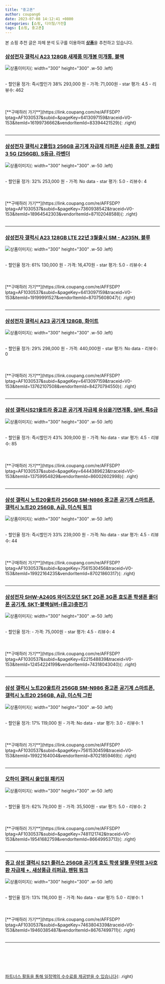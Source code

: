 ```yaml
---
title: "중고폰"
author: coupang6
date: 2023-07-08 14:12:41 +0800
categories: [쇼핑, 디이털/가전]
tags: [쇼핑, 중고폰]
---
```


본 쇼핑 추천 글은 자체 분석 도구를 이용하여 [**상품**](https://link.coupang.com/a/bao1ui)을 추천하고 있습니다.

### [삼성전자 갤럭시 A23 128GB 새제품 미개봉 미개통, 블랙](https://link.coupang.com/re/AFFSDP?lptag=AF1030537&subid=&pageKey=6413097159&traceid=V0-153&itemId=16199736662&vendorItemId=83394421529)

![상품이미지](https://thumbnail7.coupangcdn.com/thumbnails/remote/230x230ex/image/vendor_inventory/19db/16258ec8cb342143a214fc69c467ba6642abdf1ddf614b6c8321cee8b686.png){: width="300" height="300" .w-50 .left}


<br>
- 할인율 정가: 즉시할인가 38%  293,000   원
- 가격: 71,000원
- star 평가: 4.5
- 리뷰수: 462
<br>
<br>
<br>
<br>
[**구매하러 가기**](https://link.coupang.com/re/AFFSDP?lptag=AF1030537&subid=&pageKey=6413097159&traceid=V0-153&itemId=16199736662&vendorItemId=83394421529){: .right}
<br>
<br>

---

### [삼성전자 갤럭시 Z플립3 256GB 공기계 자급제 리퍼폰 사은품 증정, Z플립3 5G (256GB), S등급, 라벤더](https://link.coupang.com/re/AFFSDP?lptag=AF1030537&subid=&pageKey=7360938542&traceid=V0-153&itemId=18964542303&vendorItemId=87102048588)

![상품이미지](https://thumbnail6.coupangcdn.com/thumbnails/remote/230x230ex/image/vendor_inventory/4731/5564202d9d3e9f362f63125d493406b7f34ba07757c986be261f142fb6dd.jpg){: width="300" height="300" .w-50 .left}


<br>
- 할인율 정가: 32%  253,000   원
- 가격: No data
- star 평가: 5.0
- 리뷰수: 4
<br>
<br>
<br>
<br>
[**구매하러 가기**](https://link.coupang.com/re/AFFSDP?lptag=AF1030537&subid=&pageKey=7360938542&traceid=V0-153&itemId=18964542303&vendorItemId=87102048588){: .right}
<br>
<br>

---

### [삼성전자 갤럭시 A23 128GB LTE 22년 3월출시 SM - A235N, 블루](https://link.coupang.com/re/AFFSDP?lptag=AF1030537&subid=&pageKey=6413097159&traceid=V0-153&itemId=19199991527&vendorItemId=87075608047)

![상품이미지](https://thumbnail8.coupangcdn.com/thumbnails/remote/230x230ex/image/vendor_inventory/a20f/d009dbfec1d86342a1f30b7a15d59dba4ab9b5ab09c653b5465556e590f7.png){: width="300" height="300" .w-50 .left}


<br>
- 할인율 정가: 61%  130,000   원
- 가격: 16,470원
- star 평가: 5.0
- 리뷰수: 4
<br>
<br>
<br>
<br>
[**구매하러 가기**](https://link.coupang.com/re/AFFSDP?lptag=AF1030537&subid=&pageKey=6413097159&traceid=V0-153&itemId=19199991527&vendorItemId=87075608047){: .right}
<br>
<br>

---

### [삼성전자 갤럭시 A23 공기계 128GB, 화이트](https://link.coupang.com/re/AFFSDP?lptag=AF1030537&subid=&pageKey=6413097159&traceid=V0-153&itemId=13762107508&vendorItemId=84270794550)

![상품이미지](https://thumbnail8.coupangcdn.com/thumbnails/remote/230x230ex/image/vendor_inventory/8131/fa469cfea72c9834013e0c612ac11897307b4348aed1a0988240710a5e3b.png){: width="300" height="300" .w-50 .left}


<br>
- 할인율 정가: 29%  298,000   원
- 가격: 440,000원
- star 평가: No data
- 리뷰수: 0
<br>
<br>
<br>
<br>
[**구매하러 가기**](https://link.coupang.com/re/AFFSDP?lptag=AF1030537&subid=&pageKey=6413097159&traceid=V0-153&itemId=13762107508&vendorItemId=84270794550){: .right}
<br>
<br>

---

### [삼성 갤럭시S21울트라 중고폰 공기계 자급제 유심옮기면개통, 실버, 특S급](https://link.coupang.com/re/AFFSDP?lptag=AF1030537&subid=&pageKey=6444389623&traceid=V0-153&itemId=13759954829&vendorItemId=86002602998)

![상품이미지](https://thumbnail6.coupangcdn.com/thumbnails/remote/230x230ex/image/vendor_inventory/755d/1dee96a45ad7035505c5e407bbb0d38b17e4c36059210c7c02620ec7b681.jpg){: width="300" height="300" .w-50 .left}


<br>
- 할인율 정가: 즉시할인가 43%  309,000   원
- 가격: No data
- star 평가: 4.5
- 리뷰수: 85
<br>
<br>
<br>
<br>
[**구매하러 가기**](https://link.coupang.com/re/AFFSDP?lptag=AF1030537&subid=&pageKey=6444389623&traceid=V0-153&itemId=13759954829&vendorItemId=86002602998){: .right}
<br>
<br>

---

### [삼성 갤럭시 노트20울트라 256GB SM-N986 중고폰 공기계 스마트폰, 갤럭시 노트20 256GB, A급, 미스틱 핑크](https://link.coupang.com/re/AFFSDP?lptag=AF1030537&subid=&pageKey=7561530456&traceid=V0-153&itemId=19922164235&vendorItemId=87021860317)

![상품이미지](https://thumbnail7.coupangcdn.com/thumbnails/remote/230x230ex/image/vendor_inventory/8fd5/0c957777859bd6dbd6715a9382ce7f9ee1f1f230d39a6f6943f2ef1deee9.jpg){: width="300" height="300" .w-50 .left}


<br>
- 할인율 정가: 즉시할인가 33%  239,000   원
- 가격: No data
- star 평가: 4.5
- 리뷰수: 44
<br>
<br>
<br>
<br>
[**구매하러 가기**](https://link.coupang.com/re/AFFSDP?lptag=AF1030537&subid=&pageKey=7561530456&traceid=V0-153&itemId=19922164235&vendorItemId=87021860317){: .right}
<br>
<br>

---

### [삼성전자 SHW-A240S 와이즈모던 SKT 2G폰 3G폰 효도폰 학생폰 폴더폰 공기계, SKT-블랙실버-(중고)충전기](https://link.coupang.com/re/AFFSDP?lptag=AF1030537&subid=&pageKey=6221548839&traceid=V0-153&itemId=12454224199&vendorItemId=74318043040)

![상품이미지](https://thumbnail7.coupangcdn.com/thumbnails/remote/230x230ex/image/vendor_inventory/0a48/d70fde4ab5dfac1ee6d00b94470c74a400bb87ff15de69760669babdd229.jpg){: width="300" height="300" .w-50 .left}


<br>
- 할인율 정가: 
- 가격: 75,000원
- star 평가: 4.5
- 리뷰수: 4
<br>
<br>
<br>
<br>
[**구매하러 가기**](https://link.coupang.com/re/AFFSDP?lptag=AF1030537&subid=&pageKey=6221548839&traceid=V0-153&itemId=12454224199&vendorItemId=74318043040){: .right}
<br>
<br>

---

### [삼성 갤럭시 노트20울트라 256GB SM-N986 중고폰 공기계 스마트폰, 갤럭시 노트20 256GB, A급, 미스틱 그린](https://link.coupang.com/re/AFFSDP?lptag=AF1030537&subid=&pageKey=7561530459&traceid=V0-153&itemId=19922164004&vendorItemId=87021859469)

![상품이미지](https://thumbnail7.coupangcdn.com/thumbnails/remote/230x230ex/image/vendor_inventory/8fd5/0c957777859bd6dbd6715a9382ce7f9ee1f1f230d39a6f6943f2ef1deee9.jpg){: width="300" height="300" .w-50 .left}


<br>
- 할인율 정가: 17%  119,000   원
- 가격: No data
- star 평가: 3.0
- 리뷰수: 1
<br>
<br>
<br>
<br>
[**구매하러 가기**](https://link.coupang.com/re/AFFSDP?lptag=AF1030537&subid=&pageKey=7561530459&traceid=V0-153&itemId=19922164004&vendorItemId=87021859469){: .right}
<br>
<br>

---

### [오하이 갤럭시 올인원 패키지](https://link.coupang.com/re/AFFSDP?lptag=AF1030537&subid=&pageKey=7481121742&traceid=V0-153&itemId=19541682759&vendorItemId=86649953713)

![상품이미지](https://thumbnail6.coupangcdn.com/thumbnails/remote/230x230ex/image/vendor_inventory/937d/450def593a9c30e2178ba333827f96cd74808f1407b29208b9b6d0b81c77.jpg){: width="300" height="300" .w-50 .left}


<br>
- 할인율 정가: 62%  79,000   원
- 가격: 35,500원
- star 평가: 5.0
- 리뷰수: 2
<br>
<br>
<br>
<br>
[**구매하러 가기**](https://link.coupang.com/re/AFFSDP?lptag=AF1030537&subid=&pageKey=7481121742&traceid=V0-153&itemId=19541682759&vendorItemId=86649953713){: .right}
<br>
<br>

---

### [중고 삼성 갤럭시 S21 플러스 256GB 공기계 효도 학생 알뜰 무약정 3사호환 자급제 +, 새상품급 리퍼급, 팬텀 핑크](https://link.coupang.com/re/AFFSDP?lptag=AF1030537&subid=&pageKey=7463804339&traceid=V0-153&itemId=19460385487&vendorItemId=86767499711)

![상품이미지](https://thumbnail6.coupangcdn.com/thumbnails/remote/230x230ex/image/vendor_inventory/f2a4/84166cc268e193ee9e3476bbc6774012b899f6ead5db5fe6500faf251301.jpg){: width="300" height="300" .w-50 .left}


<br>
- 할인율 정가: 13%  116,000   원
- 가격: No data
- star 평가: 5.0
- 리뷰수: 1
<br>
<br>
<br>
<br>
[**구매하러 가기**](https://link.coupang.com/re/AFFSDP?lptag=AF1030537&subid=&pageKey=7463804339&traceid=V0-153&itemId=19460385487&vendorItemId=86767499711){: .right}
<br>
<br>

---
<br><br><br><br><br> [파트너스 활동을 통해 일정액의 수수료를 제공받을 수 있습니다](https://link.coupang.com/a/bao1ui){: .right}